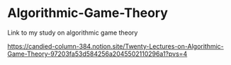 # Algorithmic-Game-Theory
Link to my study on algorithmic game theory

https://candied-column-384.notion.site/Twenty-Lectures-on-Algorithmic-Game-Theory-97203fa53d584256a2045502110296a1?pvs=4

